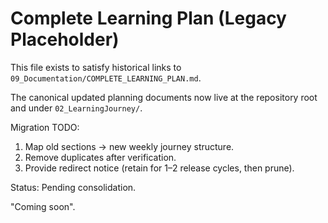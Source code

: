 # Complete Learning Plan (Legacy Placeholder)

This file exists to satisfy historical links to `09_Documentation/COMPLETE_LEARNING_PLAN.md`.

The canonical updated planning documents now live at the repository root and under `02_LearningJourney/`.

Migration TODO:
1. Map old sections → new weekly journey structure.
2. Remove duplicates after verification.
3. Provide redirect notice (retain for 1–2 release cycles, then prune).

Status: Pending consolidation.

"Coming soon".
